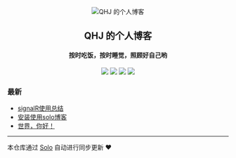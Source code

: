 <p align="center"><img alt="QHJ 的个人博客" src="https://static.b3log.org/images/brand/solo-32.png"></p><h2 align="center">
QHJ 的个人博客
</h2>

<h4 align="center">按时吃饭，按时睡觉，照顾好自己哟</h4>
<p align="center"><a title="QHJ 的个人博客" target="_blank" href="https://github.com/quhuijia/solo-blog"><img src="https://img.shields.io/github/last-commit/quhuijia/solo-blog.svg?style=flat-square&color=FF9900"></a>
<a title="GitHub repo size in bytes" target="_blank" href="https://github.com/quhuijia/solo-blog"><img src="https://img.shields.io/github/repo-size/quhuijia/solo-blog.svg?style=flat-square"></a>
<a title="Solo Version" target="_blank" href="https://github.com/b3log/solo/releases"><img src="https://img.shields.io/badge/solo-3.6.7-f1e05a.svg?style=flat-square&color=blueviolet"></a>
<a title="Hits" target="_blank" href="https://github.com/b3log/hits"><img src="https://hits.b3log.org/quhuijia/solo-blog.svg"></a></p>

### 最新

* [signalR使用总结](http://orzwizard.vip/articles/2019/11/18/1574054180349.html)
* [安装使用solo博客](http://orzwizard.vip/articles/2019/11/18/1574043748049.html)
* [世界，你好！](http://orzwizard.vip/hello-solo)



---

本仓库通过 [Solo](https://github.com/b3log/solo) 自动进行同步更新 ❤️ 